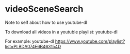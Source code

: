 # videoSceneSearch



Note to self about how to use youtube-dl

To download all videos in a youtuble playlist:
youtube-dl <url to youtube playlist>

For example:
youtube-dl https://www.youtube.com/playlist?list=PLBDA074E6B463154D